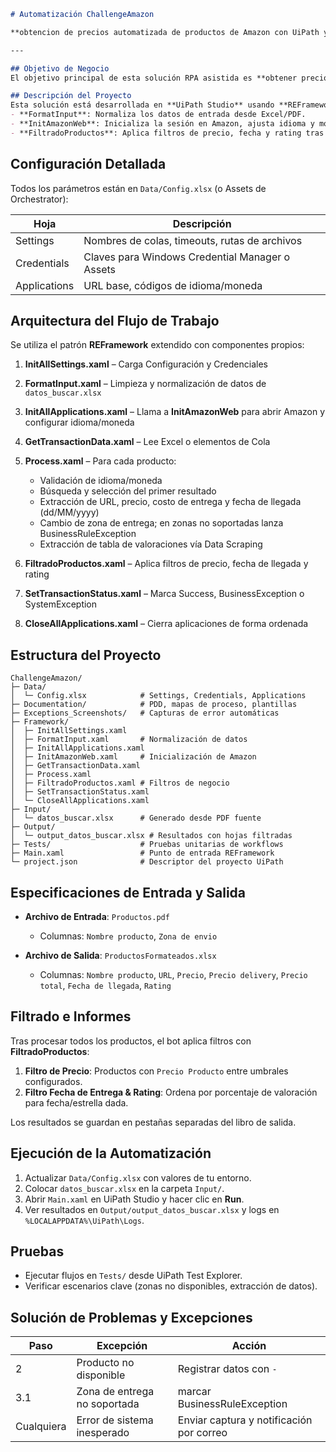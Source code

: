 ````markdown
# Automatización ChallengeAmazon

**obtencion de precios automatizada de productos de Amazon con UiPath y Robotic Enterprise Framework (REFramework)**

---

## Objetivo de Negocio
El objetivo principal de esta solución RPA asistida es **obtener precios automáticamente productos en Amazon** para zonas de envío específicas, extrayendo precio, costo de entrega, fecha estimada de llegada y valoraciones de clientes. Esto reduce el esfuerzo manual, asegura consistencia de datos y permite comparar rápidamente ofertas por región.

## Descripción del Proyecto
Esta solución está desarrollada en **UiPath Studio** usando **REFramework** y contempla componentes personalizados:
- **FormatInput**: Normaliza los datos de entrada desde Excel/PDF.
- **InitAmazonWeb**: Inicializa la sesión en Amazon, ajusta idioma y moneda.
- **FiltradoProductos**: Aplica filtros de precio, fecha y rating tras la extracción.

````

## Configuración Detallada

Todos los parámetros están en `Data/Config.xlsx` (o Assets de Orchestrator):

| Hoja         | Descripción                                     |
| ------------ | ----------------------------------------------- |
| Settings     | Nombres de colas, timeouts, rutas de archivos   |
| Credentials  | Claves para Windows Credential Manager o Assets |
| Applications | URL base, códigos de idioma/moneda              |

## Arquitectura del Flujo de Trabajo

Se utiliza el patrón **REFramework** extendido con componentes propios:

1. **InitAllSettings.xaml** – Carga Configuración y Credenciales
2. **FormatInput.xaml** – Limpieza y normalización de datos de `datos_buscar.xlsx`
3. **InitAllApplications.xaml** – Llama a **InitAmazonWeb** para abrir Amazon y configurar idioma/moneda
4. **GetTransactionData.xaml** – Lee Excel o elementos de Cola
5. **Process.xaml** – Para cada producto:

   * Validación de idioma/moneda
   * Búsqueda y selección del primer resultado
   * Extracción de URL, precio, costo de entrega y fecha de llegada (dd/MM/yyyy)
   * Cambio de zona de entrega; en zonas no soportadas lanza BusinessRuleException
   * Extracción de tabla de valoraciones vía Data Scraping
6. **FiltradoProductos.xaml** – Aplica filtros de precio, fecha de llegada y rating
7. **SetTransactionStatus.xaml** – Marca Success, BusinessException o SystemException
8. **CloseAllApplications.xaml** – Cierra aplicaciones de forma ordenada

## Estructura del Proyecto

```text
ChallengeAmazon/
├─ Data/
│  └─ Config.xlsx            # Settings, Credentials, Applications
├─ Documentation/            # PDD, mapas de proceso, plantillas
├─ Exceptions_Screenshots/   # Capturas de error automáticas
├─ Framework/
│  ├─ InitAllSettings.xaml
│  ├─ FormatInput.xaml       # Normalización de datos
│  ├─ InitAllApplications.xaml
│  ├─ InitAmazonWeb.xaml     # Inicialización de Amazon
│  ├─ GetTransactionData.xaml
│  ├─ Process.xaml
│  ├─ FiltradoProductos.xaml # Filtros de negocio
│  ├─ SetTransactionStatus.xaml
│  └─ CloseAllApplications.xaml
├─ Input/
│  └─ datos_buscar.xlsx      # Generado desde PDF fuente
├─ Output/
│  └─ output_datos_buscar.xlsx # Resultados con hojas filtradas
├─ Tests/                    # Pruebas unitarias de workflows
├─ Main.xaml                 # Punto de entrada REFramework
└─ project.json              # Descriptor del proyecto UiPath
```

## Especificaciones de Entrada y Salida

* **Archivo de Entrada**: `Productos.pdf`

  * Columnas: `Nombre producto`, `Zona de envio`
* **Archivo de Salida**: `ProductosFormateados.xlsx`

  * Columnas: `Nombre producto`, `URL`, `Precio`, `Precio delivery`, `Precio total`, `Fecha de llegada`, `Rating`

## Filtrado e Informes

Tras procesar todos los productos, el bot aplica filtros con **FiltradoProductos**:

1. **Filtro de Precio**: Productos con `Precio Producto` entre umbrales configurados.
2. **Filtro Fecha de Entrega & Rating**: Ordena por porcentaje de valoración para fecha/estrella dada.

Los resultados se guardan en pestañas separadas del libro de salida.

## Ejecución de la Automatización

1. Actualizar `Data/Config.xlsx` con valores de tu entorno.
2. Colocar `datos_buscar.xlsx` en la carpeta `Input/`.
3. Abrir `Main.xaml` en UiPath Studio y hacer clic en **Run**.
4. Ver resultados en `Output/output_datos_buscar.xlsx` y logs en `%LOCALAPPDATA%\UiPath\Logs`.

## Pruebas

* Ejecutar flujos en `Tests/` desde UiPath Test Explorer.
* Verificar escenarios clave (zonas no disponibles, extracción de datos).

## Solución de Problemas y Excepciones

| Paso       | Excepción                    | Acción                                           |
| ---------- | ---------------------------- | ------------------------------------------------ |
| 2          | Producto no disponible       | Registrar datos con `-`                          |
| 3.1        | Zona de entrega no soportada | marcar BusinessRuleException                     |
| Cualquiera | Error de sistema inesperado  | Enviar captura y notificación por correo         |
